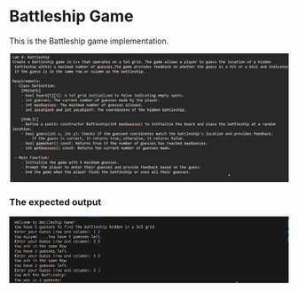 # Battleship Game

This is the Battleship game implementation.

![Battleship Board](./Battle.jpeg)


### The expected output 
![Battleship Board](./Result_Battleship.png)
